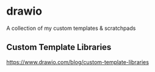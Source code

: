 # drawio

A collection of my custom templates &amp; scratchpads


## Custom Template Libraries

https://www.drawio.com/blog/custom-template-libraries